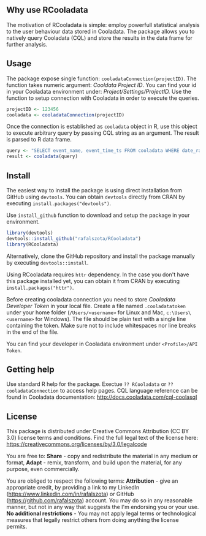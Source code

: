 Why use RCooladata
--------
The motivation of RCooladata is simple: employ powerfull statistical analysis
to the user behaviour data stored in Cooladata. The package allows you to
natively query Cooladata (CQL) and store the results in the data frame for further
analysis.


Usage
-----

The package expose single function: ``cooladataConnection(projectID)``. The function takes
numeric argument: _Cooldata Project ID_. You can find your id in your Cooladata
environment under: _Project/Settings/ProjectID._ Use the function
to setup connection with Cooladata in order to execute the queries.

``` r
projectID <- 123456
cooladata <- cooladataConnection(projectID)
```

Once the connection is established as ``cooladata`` object in R, use this object to
execute arbitrary query by passing CQL string as an argument. The result is parsed to R data frame.


``` r
query <- "SELECT event_name, event_time_ts FROM cooladata WHERE date_range(last 7 days) limit 10"
result <- cooladata(query)
```


Install
-------
The easiest way to install the package is using direct installation from GitHub using ``devtools``.
You can obtain ``devtools`` directly from CRAN by executing ``install.packages("devtools")``.

Use ``install_github`` function to download and setup the package in your environment.
``` r
library(devtools)
devtools::install_github("rafalszota/RCooladata")
library(RCooladata)
```

Alternatively, clone the GitHub repository and install the package manually
by executing ``devtools::install``.

Using RCooladata requires ``httr`` dependency. In the case you don't have this package installed yet,
you can obtain it from CRAN by executing ``install.packages("httr")``.

Before creating cooladata connection you need to store _Cooladata Developer Token_ in your
local file. Create a file named ``.cooladatatoken`` under your home folder
(``/Users/<username>`` for Linux and Mac, ``c:\Users\<username>`` for Windows).
The file should be plain text with a single line containing the token.
Make sure not to include whitespaces nor line breaks in the end of the file.

You can find your developer in Cooladata environment under ``<Profile>/API Token``.


Getting help
-------

Use standard R help for the package. Exectue ``?? RCooladata`` or ``??cooladataConnection`` to access help pages.
CQL language reference can be found in Cooladata documentation: http://docs.cooladata.com/cql-coolasql

License
-----

This package is distributed under Creative Commons Attribution (CC BY 3.0) license terms and conditions.
Find the full legal text of the license here: https://creativecommons.org/licenses/by/3.0/legalcode

You are free to: **Share** - copy and redistribute the material in any medium or format, **Adapt** -
remix, transform, and build upon the material, for any purpose, even commercially.

You are obliged to respect the following terms: **Attribution** - give an appropriate credit,
by providing a link to my LinkedIn (https://www.linkedin.com/in/rafalszota) or GitHub (https://github.com/rafalszota) account. You may do so in any reasonable manner,
but not in any way that suggests the I'm endorsing you or your use. **No additional restrictions** -
You may not apply legal terms or technological measures that legally restrict others
from doing anything the license permits.
